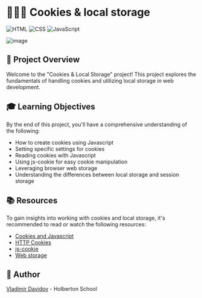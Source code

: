 # 🍪🍪🍪 Cookies & local storage

![HTML](https://img.shields.io/badge/HTML-5-blue?style=for-the-badge&logo=html5&logoColor=white)
![CSS](https://img.shields.io/badge/CSS-3-blue?style=for-the-badge&logo=css3&logoColor=white)
![JavaScript](https://img.shields.io/badge/JavaScript-Programming-yellow?style=for-the-badge&logo=javascript&logoColor=white)

![image](https://github.com/v-dav/holbertonschool-web_front_end/assets/115344057/0516c22c-d1ad-410d-ac0e-7c48181f5a98)


## 🧐 Project Overview

Welcome to the "Cookies & Local Storage" project! This project explores the fundamentals of handling cookies and utilizing local storage in web development.

## 🎓 Learning Objectives

By the end of this project, you'll have a comprehensive understanding of the following:

- How to create cookies using Javascript
- Setting specific settings for cookies
- Reading cookies with Javascript
- Using js-cookie for easy cookie manipulation
- Leveraging browser web storage
- Understanding the differences between local storage and session storage

## 📚 Resources

To gain insights into working with cookies and local storage, it's recommended to read or watch the following resources:
- [Cookies and Javascript](https://www.w3schools.com/js/js_cookies.asp)
- [HTTP Cookies](https://developer.mozilla.org/en-US/docs/Web/HTTP/Cookies)
- [js-cookie](https://github.com/js-cookie/js-cookie)
- [Web storage](https://www.w3schools.com/html/html5_webstorage.asp)

##  🙇 Author

[Vladimir Davidov](https://github.com/v-dav) - Holberton School
